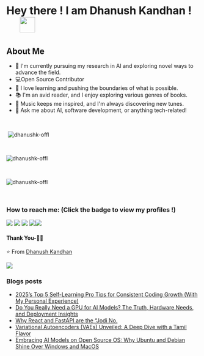 # Hey there ! I am Dhanush Kandhan ! &emsp;  <img src="https://github.com/TheDudeThatCode/TheDudeThatCode/blob/master/Assets/Hi.gif" width="40px">

## About Me
- 🌱 I'm currently pursuing my research in AI and exploring novel ways to advance the field.
- 💻Open Source Contributor
- 🚀 I love learning and pushing the boundaries of what is possible.
- 📚 I'm an avid reader, and I enjoy exploring various genres of books.
- 🎵 Music keeps me inspired, and I'm always discovering new tunes.
- 💬 Ask me about AI, software development, or anything tech-related!
<br>

<p>&nbsp;<img align="center" src="https://github-readme-stats.vercel.app/api?username=dhanushk-offl&show_icons=true&locale=en" alt="dhanushk-offl" /></p><br>

<p><img align="center" src="https://github-readme-stats.vercel.app/api/top-langs?username=dhanushk-offl&show_icons=true&locale=en&layout=compact" alt="dhanushk-offl" /></p>
<br>

<p><img align="center" src="https://github-readme-streak-stats.herokuapp.com/?user=dhanushk-offl&" alt="dhanushk-offl" /></p> <br>

### How to reach me: <strong>(Click the badge to view my profiles !)</strong>

<a href="mailto:dhanushkandhan75@gmail.com"><img src="https://img.shields.io/badge/dhanushkandhan75@gmail.com-%23D14836.svg?&style=for-the-badge&logo=gmail&logoColor=white"></a>   <a  href="https://www.instagram.com/itsmedhanushk_"><img src="https://img.shields.io/badge/@itsmedhanushk_-%23E4405F.svg?&style=for-the-badge&logo=instagram&logoColor=white"></a>   <a href="https://www.linkedin.com/in/dhanushkandhan/"><img src="https://img.shields.io/badge/Dhanush Kandhan-%230077B5.svg?&style=for-the-badge&logo=linkedin&logoColor=white" ></a>   <a  href="https://itzmedhanu.medium.com/"><img src="https://img.shields.io/badge/@itzmedhanu-%2312100E.svg?&style=for-the-badge&logo=medium&logoColor=white"></a><a href="https://www.buymeacoffee.com/itzmedhanu"><img src="https://img.buymeacoffee.com/button-api/?text=Buy me a coffee&emoji=☕&slug=itzmedhanu&button_colour=40DCA5&font_colour=ffffff&font_family=Cookie&outline_colour=000000&coffee_colour=FFDD00" /></a>

#### Thank You-🙏🏼

⭐️ From [Dhanush Kandhan](https://itsdhanu.me)

[![](https://visitcount.itsvg.in/api?id=dhanushk-offl&label=Profile%20Views&icon=6&pretty=false)](https://visitcount.itsvg.in)

### Blogs posts
<!-- BLOG-POST-LIST:START -->
- [2025’s Top 5 Self-Learning Pro Tips for Consistent Coding Growth &lpar;With My Personal Experience&rpar;](https://itzmedhanu.medium.com/2025s-top-5-self-learning-pro-tips-for-consistent-coding-growth-with-my-personal-experience-4510c33d2d48?source=rss-34d8ff7cd5f5------2)
- [Do You Really Need a GPU for AI Models? The Truth, Hardware Needs, and Deployment Insights](https://itzmedhanu.medium.com/do-you-really-need-a-gpu-for-ai-models-the-truth-hardware-needs-and-deployment-insights-37b650adfb91?source=rss-34d8ff7cd5f5------2)
- [Why React and FastAPI are the “Jodi No.](https://itzmedhanu.medium.com/why-react-and-fastapi-are-the-jodi-no-37fd32ea279a?source=rss-34d8ff7cd5f5------2)
- [Variational Autoencoders &lpar;VAEs&rpar; Unveiled: A Deep Dive with a Tamil Flavor](https://itzmedhanu.medium.com/variational-autoencoders-vaes-unveiled-a-deep-dive-with-a-tamil-flavor-940cccdf468e?source=rss-34d8ff7cd5f5------2)
- [Embracing AI Models on Open Source OS: Why Ubuntu and Debian Shine Over Windows and MacOS](https://itzmedhanu.medium.com/embracing-ai-models-on-open-source-os-why-ubuntu-and-debian-shine-over-windows-and-macos-e5de91b92be3?source=rss-34d8ff7cd5f5------2)
<!-- BLOG-POST-LIST:END -->

<!---
dhanushk-offl/dhanushk-offl is a ✨ special ✨ repository because its `README.md` (this file) appears on your GitHub profile.
You can click the Preview link to take a look at your changes.
--->
